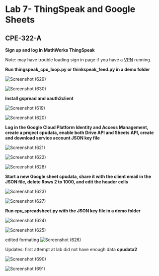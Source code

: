 # Lab 7- ThingSpeak and Google Sheets
## CPE-322-A

**Sign up and log in MathWorks ThingSpeak**

Note: may have trouble loading sign in page if you have a [VPN](https://en.wikipedia.org/wiki/VPN_service) running.

**Run thingspeak_cpu_loop.py or thinkspeak_feed.py in a demo folder**

![Screenshot (629)](https://user-images.githubusercontent.com/97755080/220673873-56cfbcb0-f568-4d29-9178-b92e958de63d.png)

![Screenshot (630)](https://user-images.githubusercontent.com/97755080/220674121-939d33ef-8d68-4878-ab6c-74834ea13b58.png)

**Install gspread and oauth2client**

![Screenshot (619)](https://user-images.githubusercontent.com/97755080/220477973-990ca79a-5c81-4112-889f-fa286c84fcc3.png)

![Screenshot (620)](https://user-images.githubusercontent.com/97755080/220477987-9bf97067-26b1-492f-804a-a2e91fd11a6b.png)

**Log in the Google Cloud Platform Identity and Access Management, create a project cpudata, enable both Drive API and Sheets API, create and download service account JSON key file**

![Screenshot (621)](https://user-images.githubusercontent.com/97755080/220481998-c924c5fc-5583-48f6-a889-2d7aea619a85.png)

![Screenshot (622)](https://user-images.githubusercontent.com/97755080/220482018-577eab05-77d8-43bb-bd01-40688016151d.png)

![Screenshot (628)](https://user-images.githubusercontent.com/97755080/220482075-e430f769-b2a3-424c-8438-95432a5be420.png)

**Start a new Google sheet cpudata, share it with the client email in the JSON file, delete Rows 2 to 1000, and edit the header cells**

![Screenshot (623)](https://user-images.githubusercontent.com/97755080/220481810-2b6a9f7c-cd86-4cb1-850e-92fceca9d316.png)

![Screenshot (627)](https://user-images.githubusercontent.com/97755080/220481866-e9237016-cc42-4b42-8f3c-9e33bfeaca66.png)

**Run cpu_spreadsheet.py with the JSON key file in a demo folder**

![Screenshot (624)](https://user-images.githubusercontent.com/97755080/220481897-f2118cd9-0a21-4a51-9913-0933f87a26d2.png)

![Screenshot (625)](https://user-images.githubusercontent.com/97755080/220481906-1bace674-5cd8-41bd-8099-4cfb733142a9.png)

edited formating 
![Screenshot (626)](https://user-images.githubusercontent.com/97755080/220481933-0b2aa584-27ff-4fdf-9e52-b1e159f064c3.png)

Updates:
first attempt at lab did not have enough data
**cpudata2**

![Screenshot (690)](https://user-images.githubusercontent.com/97755080/222973775-923be599-9c85-4736-8130-6f68bff7789f.png)

![Screenshot (691)](https://user-images.githubusercontent.com/97755080/222973780-44f42d66-546b-4493-b8ea-0b7f3ad1387e.png)

